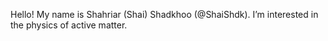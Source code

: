 Hello!
My name is Shahriar (Shai) Shadkhoo (@ShaiShdk).
I’m interested in the physics of active matter.
